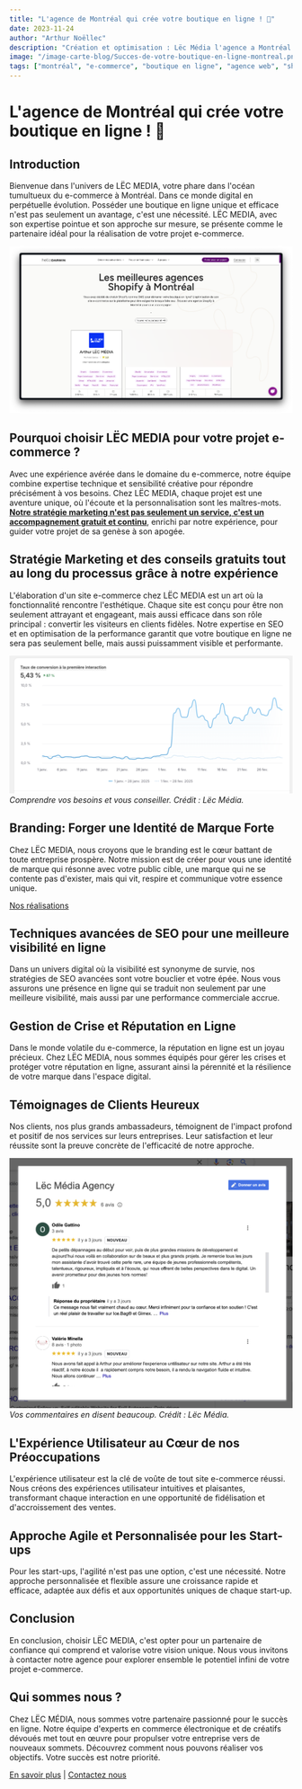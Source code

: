 ```yaml
---
title: "L'agence de Montréal qui crée votre boutique en ligne ! 🚀"
date: 2023-11-24
author: "Arthur Noëllec"
description: "Création et optimisation : Lëc Média l'agence a Montréal qui fait de votre boutique en ligne un leader du marché."
image: "/image-carte-blog/Succes-de-votre-boutique-en-ligne-montreal.png"
tags: ["montréal", "e-commerce", "boutique en ligne", "agence web", "shopify"]
---
```


# L'agence de Montréal qui crée votre boutique en ligne ! 🚀

## Introduction

Bienvenue dans l'univers de LËC MEDIA, votre phare dans l'océan tumultueux du e-commerce à Montréal. Dans ce monde digital en perpétuelle évolution. Posséder une boutique en ligne unique et efficace n'est pas seulement un avantage, c'est une nécessité. LËC MEDIA, avec son expertise pointue et son approche sur mesure, se présente comme le partenaire idéal pour la réalisation de votre projet e-commerce.

![Programme canadien d'adoption du numérique](../images/Lec-Media-agence-agence-shopify-montreal-quebec.png)


## Pourquoi choisir LËC MEDIA pour votre projet e-commerce ?

Avec une expérience avérée dans le domaine du e-commerce, notre équipe combine expertise technique et sensibilité créative pour répondre précisément à vos besoins. Chez LËC MEDIA, chaque projet est une aventure unique, où l'écoute et la personnalisation sont les maîtres-mots. **<u>Notre stratégie marketing n'est pas seulement un service, c'est un accompagnement gratuit et continu</u>**, enrichi par notre expérience, pour guider votre projet de sa genèse à son apogée.

## Stratégie Marketing et des conseils gratuits tout au long du processus grâce à notre expérience

L'élaboration d'un site e-commerce chez LËC MEDIA est un art où la fonctionnalité rencontre l'esthétique. Chaque site est conçu pour être non seulement attrayant et engageant, mais aussi efficace dans son rôle principal : convertir les visiteurs en clients fidèles. Notre expertise en SEO et en optimisation de la performance garantit que votre boutique en ligne ne sera pas seulement belle, mais aussi puissamment visible et performante.

![Succes de votre boutique en ligne montreal](../images/Resultat-lec-media-agency.png)
*Comprendre vos besoins et vous conseiller. Crédit : Lëc Média.*

## Branding: Forger une Identité de Marque Forte

Chez LËC MEDIA, nous croyons que le branding est le cœur battant de toute entreprise prospère. Notre mission est de créer pour vous une identité de marque qui résonne avec votre public cible, une marque qui ne se contente pas d'exister, mais qui vit, respire et communique votre essence unique.

[Nos réalisations](https://lec-media.agency/#nos-realisation-ancre)

## Techniques avancées de SEO pour une meilleure visibilité en ligne

Dans un univers digital où la visibilité est synonyme de survie, nos stratégies de SEO avancées sont votre bouclier et votre épée. Nous vous assurons une présence en ligne qui se traduit non seulement par une meilleure visibilité, mais aussi par une performance commerciale accrue.

## Gestion de Crise et Réputation en Ligne

Dans le monde volatile du e-commerce, la réputation en ligne est un joyau précieux. Chez LËC MEDIA, nous sommes équipés pour gérer les crises et protéger votre réputation en ligne, assurant ainsi la pérennité et la résilience de votre marque dans l'espace digital.

## Témoignages de Clients Heureux

Nos clients, nos plus grands ambassadeurs, témoignent de l'impact profond et positif de nos services sur leurs entreprises. Leur satisfaction et leur réussite sont la preuve concrète de l'efficacité de notre approche.

![Avis agence lec media](../images/avis-lec-media.png)
*Vos commentaires en disent beaucoup. Crédit : Lëc Média.*

## L'Expérience Utilisateur au Cœur de nos Préoccupations

L'expérience utilisateur est la clé de voûte de tout site e-commerce réussi. Nous créons des expériences utilisateur intuitives et plaisantes, transformant chaque interaction en une opportunité de fidélisation et d'accroissement des ventes.

## Approche Agile et Personnalisée pour les Start-ups

Pour les start-ups, l'agilité n'est pas une option, c'est une nécessité. Notre approche personnalisée et flexible assure une croissance rapide et efficace, adaptée aux défis et aux opportunités uniques de chaque start-up.

## Conclusion

En conclusion, choisir LËC MEDIA, c'est opter pour un partenaire de confiance qui comprend et valorise votre vision unique. Nous vous invitons à contacter notre agence pour explorer ensemble le potentiel infini de votre projet e-commerce.

## Qui sommes nous ?

Chez LËC MÉDIA, nous sommes votre partenaire passionné pour le succès en ligne. Notre équipe d'experts en commerce électronique et de créatifs dévoués met tout en œuvre pour propulser votre entreprise vers de nouveaux sommets. Découvrez comment nous pouvons réaliser vos objectifs. Votre succès est notre priorité.

[En savoir plus](https://lec-media.agency/) | [Contactez nous](https://lec-media.agency/#contact)